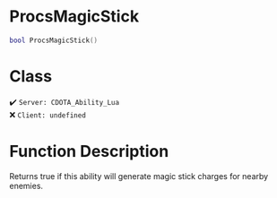 # ProcsMagicStick
```lua
bool ProcsMagicStick()
```
# Class
✔️ `Server: CDOTA_Ability_Lua`  
❌ `Client: undefined`  

# Function Description
Returns true if this ability will generate magic stick charges for nearby enemies.
